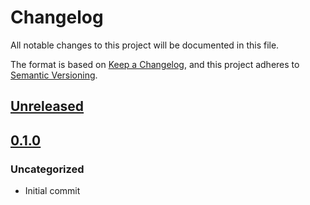 # Changelog

All notable changes to this project will be documented in this file.

The format is based on [Keep a Changelog](https://keepachangelog.com/en/1.0.0/),
and this project adheres to [Semantic Versioning](https://semver.org/spec/v2.0.0.html).

## [Unreleased]

## [0.1.0]

### Uncategorized

- Initial commit

[Unreleased]: https://github.com/ts-bridge/ts-bridge/compare/@ts-bridge/shims@0.1.0...HEAD
[0.1.0]: https://github.com/ts-bridge/ts-bridge/releases/tag/@ts-bridge/shims@0.1.0
